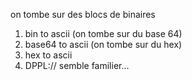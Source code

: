 on tombe sur des blocs de binaires

1. bin to ascii (on tombe sur du base 64)
2. base64 to ascii (on tombe sur du hex)
3. hex to ascii
4. DPPL:// semble familier...
